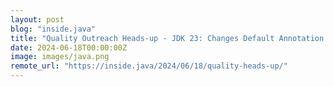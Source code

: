 ```yaml
---
layout: post
blog: "inside.java"
title: "Quality Outreach Heads-up - JDK 23: Changes Default Annotation Processing Policy"
date: 2024-06-18T00:00:00Z
image: images/java.png
remote_url: "https://inside.java/2024/06/18/quality-heads-up/"
---
```

